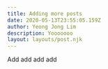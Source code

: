 ```yaml
---
title: Adding more posts
date: 2020-05-13T23:55:05.159Z
author: Yeong Jong Lim
description: Yooooooo
layout: layouts/post.njk
---
```

Add add add add